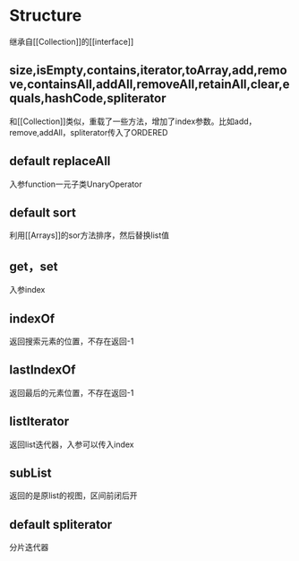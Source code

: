 # Structure
继承自[[Collection]]的[[interface]]

## size,isEmpty,contains,iterator,toArray,add,remove,containsAll,addAll,removeAll,retainAll,clear,equals,hashCode,spliterator 
和[[Collection]]类似，重载了一些方法，增加了index参数。比如add，remove,addAll，spliterator传入了ORDERED

## default replaceAll
入参function一元子类UnaryOperator

## default sort
利用[[Arrays]]的sor方法排序，然后替换list值

## get，set 
入参index

## indexOf
返回搜索元素的位置，不存在返回-1

## lastIndexOf
返回最后的元素位置，不存在返回-1

## listIterator
返回list迭代器，入参可以传入index

## subList
返回的是原list的视图，区间前闭后开

## default spliterator
分片迭代器




